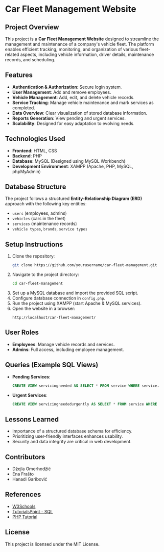 # Car Fleet Management Website

## Project Overview
This project is a **Car Fleet Management Website** designed to streamline the management and maintenance of a company's vehicle fleet. The platform enables efficient tracking, monitoring, and organization of various fleet-related aspects, including vehicle information, driver details, maintenance records, and scheduling.

## Features
- **Authentication & Authorization**: Secure login system.
- **User Management**: Add and remove employees.
- **Vehicle Management**: Add, edit, and delete vehicle records.
- **Service Tracking**: Manage vehicle maintenance and mark services as completed.
- **Data Overview**: Clear visualization of stored database information.
- **Reports Generation**: View pending and urgent services.
- **Scalability**: Designed for easy adaptation to evolving needs.

## Technologies Used
- **Frontend**: HTML, CSS
- **Backend**: PHP
- **Database**: MySQL (Designed using MySQL Workbench)
- **Development Environment**: XAMPP (Apache, PHP, MySQL, phpMyAdmin)

## Database Structure
The project follows a structured **Entity-Relationship Diagram (ERD)** approach with the following key entities:
- `users` (employees, admins)
- `vehicles` (cars in the fleet)
- `services` (maintenance records)
- `vehicle types`, `brands`, `service types`

## Setup Instructions
1. Clone the repository:
   ```sh
   git clone https://github.com/yourusername/car-fleet-management.git
   ```
2. Navigate to the project directory:
   ```sh
   cd car-fleet-management
   ```
3. Set up a MySQL database and import the provided SQL script.
4. Configure database connection in `config.php`.
5. Run the project using XAMPP (start Apache & MySQL services).
6. Open the website in a browser:
   ```
   http://localhost/car-fleet-management/
   ```

## User Roles
- **Employees**: Manage vehicle records and services.
- **Admins**: Full access, including employee management.

## Queries (Example SQL Views)
- **Pending Services**:
  ```sql
  CREATE VIEW servicingneeded AS SELECT * FROM service WHERE service.Finished IS NULL;
  ```
- **Urgent Services**:
  ```sql
  CREATE VIEW servicingneededurgently AS SELECT * FROM service WHERE service.Finished IS NULL AND service.Urgent = 1;
  ```

## Lessons Learned
- Importance of a structured database schema for efficiency.
- Prioritizing user-friendly interfaces enhances usability.
- Security and data integrity are critical in web development.

## Contributors
- Džejla Omerhodžić
- Ena Frašto
- Hanadi Garibović

## References
- [W3Schools](https://www.w3schools.com/)
- [TutorialsPoint - SQL](https://www.tutorialspoint.com/sql/index.htm)
- [PHP Tutorial](https://www.phptutorial.net/)

## License
This project is licensed under the MIT License.


